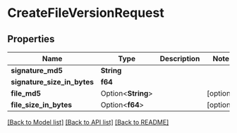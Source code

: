 # CreateFileVersionRequest

## Properties

Name | Type | Description | Notes
------------ | ------------- | ------------- | -------------
**signature_md5** | **String** |  | 
**signature_size_in_bytes** | **f64** |  | 
**file_md5** | Option<**String**> |  | [optional]
**file_size_in_bytes** | Option<**f64**> |  | [optional]

[[Back to Model list]](../README.md#documentation-for-models) [[Back to API list]](../README.md#documentation-for-api-endpoints) [[Back to README]](../README.md)


